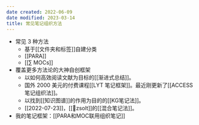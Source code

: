 ```yaml
---
date created: 2022-06-09
date modified: 2023-03-14
title: 常见笔记组织方法
---
```

- 常见 3 种方法
	- 基于[[文件夹和标签]]自建分类
	- [[PARA]]
	- [[∑ MOCs]]
- 覆盖更多方法论的大神自创框架
	- 以如何高效阅读文献为目标的[[渐进式总结]]。
	- 国外 2000 美元的付费课程[[LYT 笔记框架]]。最近刚更新了[[ACCESS 笔记组织法]]。
	- 以找到[[知识图谱]]的作用为目的的[[KG笔记法]]。
	- [[2022-07-23]]，[[🧑zsolt]]的[[混合笔记法]]。
- 我的笔记框架：[[PARA和MOC联用组织笔记]]
